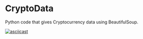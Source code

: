 # CryptoData
Python code that gives Cryptocurrency data using BeautifulSoup.

[![asciicast](https://asciinema.org/a/7xEkvUg2kG4csP8GcmG5VzMct.png)](https://asciinema.org/a/7xEkvUg2kG4csP8GcmG5VzMct)



